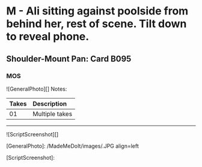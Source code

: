 # M - Ali sitting against poolside from behind her, rest of scene. Tilt down to reveal phone.

## Shoulder-Mount Pan: Card B095

### MOS

![GeneralPhoto][]
Notes: 

| Takes | Description |
|:---|:----|
| 01 | Multiple takes |

----

![ScriptScreenshot][]


[GeneralPhoto]:  /MadeMeDoIt/images/.JPG align=left

[ScriptScreenshot]: 